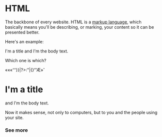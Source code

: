 # HTML

The backbone of every website. HTML is a [markup language](http://en.wikipedia.org/wiki/Markup_language), which basically means you'll be describing, or marking, your content so it can be presented better.

Here's an example:

I'm a title
and I'm the body text.

Which one is which?

«««‘‘‘}}|?>:"|{}”’Æ»<!--  -->˘<h1>I'm a title</h1>
<p>and I'm the body text.</p>

Now it makes sense, not only to computers, but to you and the people using your site.

### See more

